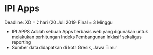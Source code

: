 # IPI Apps

Deadline:
XD = 2 hari (20 Juli 2019)
Final = 3 Minggu

* IPI APPS Adalah sebuah Apps berbasis web yang digunakan untuk melakukan perhitungan Indeks Pembangunan Inklusif sekaligus reporting
* Sumber data didapatkan di kota Gresik, Jawa Timur
